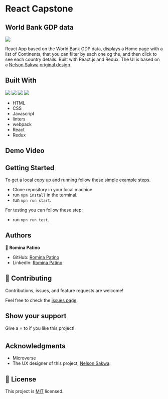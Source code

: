 # React Capstone 
## World Bank GDP data

![](https://img.shields.io/badge/Microverse-blueviolet)

React App based on the World Bank GDP data, displays a Home page with a list of Continents, that you can filter by each one og the, and then click to see each country details. Built with React.js and Redux. The UI is based on a [Nelson Sakwa](https://www.behance.net/sakwadesignstudio) [original design](https://www.behance.net/gallery/31579789/Ballhead-App-(Free-PSDs)).

## Built With
![](https://img.shields.io/badge/-HTML-orange) ![](https://img.shields.io/badge/-CSS-blue) ![](https://img.shields.io/badge/-JavaScript-yellow) ![](https://img.shields.io/badge/-React-cyan)

- HTML
- CSS
- Javascript
- linters
- webpack
- React
- Redux

## Demo Video

## Getting Started

To get a local copy up and running follow these simple example steps.

- Clone repository in your local machine
- run `npm install` in the terminal.
- run `npn run start`.

For testing you can follow these step:
- run `npn run test`.

## Authors

👤 **Romina Patino**

- GitHub: [Romina Patino](https://github.com/rominana)
- LinkedIn: [Romina Patino](https://www.linkedin.com/in/romina-patino/)

## 🤝 Contributing

Contributions, issues, and feature requests are welcome!

Feel free to check the [issues page](https://github.com/rominana/react-capstone/issues).

## Show your support

Give a ⭐️ to if you like this project!

## Acknowledgments

- Microverse
- The UX designer of this project, [Nelson Sakwa](https://www.behance.net/sakwadesignstudio).

## 📝 License

This project is [MIT](https://github.com/fahimy143/bookstroe-react-app/blob/Dev/LICENSE.md) licensed.